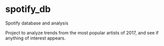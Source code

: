 # spotify_db
Spotify database and analysis

Project to analyze trends from the most popular artists of 2017, and see if anything of interest appears.
